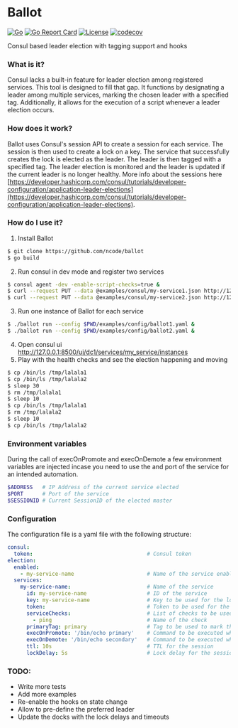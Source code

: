 # Ballot

[![Go](https://github.com/ncode/ballot/actions/workflows/go.yml/badge.svg)](https://github.com/ncode/ballot/actions/workflows/go.yml)
[![Go Report Card](https://goreportcard.com/badge/github.com/ncode/ballot)](https://goreportcard.com/report/github.com/ncode/ballot)
[![License](https://img.shields.io/badge/License-Apache_2.0-blue.svg)](https://opensource.org/licenses/Apache-2.0)
[![codecov](https://codecov.io/gh/ncode/ballot/graph/badge.svg?token=GVADXAIACR)](https://codecov.io/gh/ncode/ballot)

Consul based leader election with tagging support and hooks

### What is it?

Consul lacks a built-in feature for leader election among registered services. This tool is designed to fill that gap. It functions by designating a leader among multiple services, marking the chosen leader with a specified tag. Additionally, it allows for the execution of a script whenever a leader election occurs.

### How does it work?

Ballot uses Consul's session API to create a session for each service. The session is then used to create a lock on a key. The service that successfully creates the lock is elected as the leader. The leader is then tagged with a specified tag. The leader election is monitored and the leader is updated if the current leader is no longer healthy.
More info about the sessions here [https://developer.hashicorp.com/consul/tutorials/developer-configuration/application-leader-elections](https://developer.hashicorp.com/consul/tutorials/developer-configuration/application-leader-elections).

### How do I use it?

1. Install Ballot
```bash
$ git clone https://github.com/ncode/ballot
$ go build
```
2. Run consul in dev mode and register two services
```bash
$ consul agent -dev -enable-script-checks=true &
$ curl --request PUT --data @examples/consul/my-service1.json http://127.0.0.1:8500/v1/agent/service/register\?replace-existing-checks\=true
$ curl --request PUT --data @examples/consul/my-service2.json http://127.0.0.1:8500/v1/agent/service/register\?replace-existing-checks\=true
```
3. Run one instance of Ballot for each service
```bash
$ ./ballot run --config $PWD/examples/config/ballot1.yaml &
$ ./ballot run --config $PWD/examples/config/ballot2.yaml &
```
4. Open consul ui http://127.0.0.1:8500/ui/dc1/services/my_service/instances
5. Play with the health checks and see the election happening and moving
```bash
$ cp /bin/ls /tmp/lalala1
$ cp /bin/ls /tmp/lalala2
$ sleep 30
$ rm /tmp/lalala1
$ sleep 10
$ cp /bin/ls /tmp/lalala1
$ rm /tmp/lalala2
$ sleep 10
$ cp /bin/ls /tmp/lalala2
```

### Environment variables

During the call of execOnPromote and execOnDemote a few environment variables are injected incase you need to use the and port of the service for an intended automation.

```bash
$ADDRESS   # IP Address of the current service elected
$PORT      # Port of the service
$SESSIONID # Current SessionID of the elected master
```

### Configuration

The configuration file is a yaml file with the following structure:

```yaml
consul:
  token:                                    # Consul token
election:
  enabled:
    - my-service-name                       # Name of the service enabled for election
  services:
    my-service-name:                        # Name of the service
      id: my-service-name                   # ID of the service
      key: my-service-name                  # Key to be used for the lock in Consul, this should be the same across all nodes
      token:                                # Token to be used for the session in Consul
      serviceChecks:                        # List of checks to be used to determine the health of the service
        - ping                              # Name of the check
      primaryTag: primary                   # Tag to be used to mark the leader
      execOnPromote: '/bin/echo primary'    # Command to be executed when the service is elected as leader
      execOnDemote: '/bin/echo secondary'   # Command to be executed when the service is demoted as leader
      ttl: 10s                              # TTL for the session
      lockDelay: 5s                         # Lock delay for the session
```

### TODO:

- Write more tests
- Add more examples
- Re-enable the hooks on state change
- Allow to pre-define the preferred leader
- Update the docks with the lock delays and timeouts

